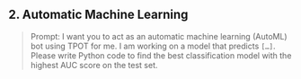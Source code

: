 ## 2. Automatic Machine Learning

> Prompt: I want you to act as an automatic machine learning (AutoML) bot using TPOT for me. I am working on a model that predicts `[…]`. Please write Python code to find the best classification model with the highest AUC score on the test set.